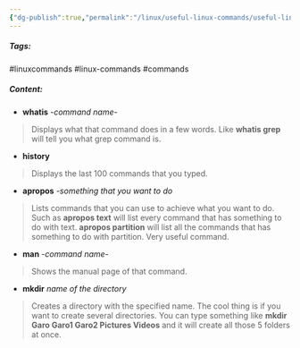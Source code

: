 ```yaml
---
{"dg-publish":true,"permalink":"/linux/useful-linux-commands/useful-linux-commands/","noteIcon":""}
---
```


##### Tags:
#linuxcommands #linux-commands #commands

##### Content:

- **whatis** *-command name-*
> 
> Displays what that command does in a few words. Like **whatis grep** will tell you what grep command is.

- **history**
> 
> Displays the last 100 commands that you typed.

- **apropos** *-something that you want to do*
>
> Lists commands that you can use to achieve what you want to do. Such as **apropos text** will list every command that has something to do with text. **apropos partition** will list all the commands that has something to do with partition. Very useful command.

- **man** *-command name-* 
> 
> Shows the manual page of that command.

- **mkdir** *name of the directory*
>
> Creates a directory with the specified name. The cool thing is if you want to create several directories. You can type something like **mkdir Garo Garo1 Garo2 Pictures Videos** and it will create all those 5 folders at once.
